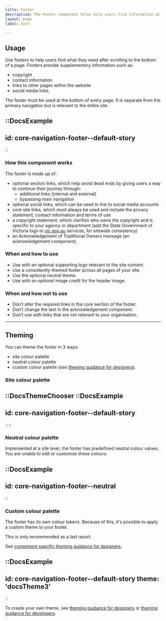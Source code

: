 ```yaml
---
title: Footer
description: The Footer component helps help users find information at the bottom of a page.
layout: page
label: Core

---
```


## Usage

Use footers to help users find what they need after scrolling to the bottom of a page. Footers provide supplementary information such as:

- copyright
- contact information
- links to other pages within the website
- social media links.

The footer must be used at the bottom of every page. It is separate from the primary navigation but is relevant to the entire site.

::DocsExample
---
id: core-navigation-footer--default-story
---
::

### How this component works

The footer is made up of:
- optional section links, which help avoid dead ends by giving users a way to continue their journey through:
  - additional links (internal and external)
  - bypassing main navigation
- optional social links, which can be used to link to social media accounts
- core site links, which must always be used and include the privacy statement, contact information and terms of use
- a copyright statement, which clarifies who owns the copyright and is specific to your agency or department (add the State Government of Victoria logo to [vic.gov.au](https://www.vic.gov.au) services, for sitewide consistency)
- an Acknowledgement of Traditional Owners message (an acknowledgement component).

### When and how to use
- Use with an optional supporting logo relevant to the site content.
- Use a consistently-themed footer across all pages of your site.
- Use the optional neutral theme.
- Use with an optional image credit for the header image.

### When and how not to use
- Don’t alter the required links in the core section of the footer.
- Don’t change the text in the acknowledgement component.
- Don’t use with links that are not relevant to your organisation.

---

## Theming

You can theme the footer in 3 ways:
- site colour palette
- neutral colour palette
- custom colour palette (see [theming guidance for designers]()).

### Site colour palette

::DocsThemeChooser
  ::DocsExample
  ---
  id: core-navigation-footer--default-story
  ---
  ::
::

### Neutral colour palette

Implemented at a site level, the footer has predefined neutral colour values. You are unable to edit or customise these colours.

::DocsExample
---
id: core-navigation-footer--neutral
---
::

### Custom colour palette

The footer has its own colour tokens. Because of this, it's possible to apply a custom theme to your footer.

This is only recommended as a last resort.

See [component specific theming guidance for designers]().

::DocsExample
---
id: core-navigation-footer--default-story
theme: 'docsTheme3'
---
::

To create your own theme, see [theming guidance for designers]() or [theming guidance for developers]().
